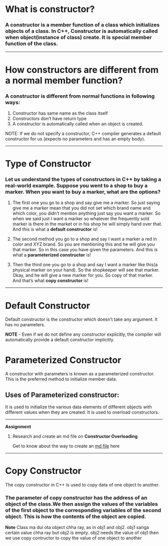 # What is constructor? 
### A constructor is a member function of a class which initializes objects of a class. In C++, Constructor is automatically called when object(instance of class) create. It is special member function of the class.

---


# How constructors are different from a normal member function?

### A constructor is different from normal functions in following ways: 

1. Constructor has same name as the class itself
2. Constructors don’t have return type
3. A constructor is automatically called when an object is created.

NOTE: If we do not specify a constructor, C++ compiler generates a default constructor for us (expects no parameters and has an empty body).

---

# Type of Constructor

### Let us understand the types of constructors in C++ by taking a real-world example. Suppose you went to a shop to buy a marker. When you want to buy a marker, what are the options? 


1. The first one you go to a shop and say give me a marker. So just saying give me a marker mean that you did not set which brand name and which color, you didn’t mention anything just say you want a marker. So when we said just I want a marker so whatever the frequently sold marker is there in the market or in his shop he will simply hand over that. And this is what a **default constructor** is! 


2. The second method you go to a shop and say I want a marker a red in color and XYZ brand. So you are mentioning this and he will give you that marker. So in this case you have given the parameters. And this is what a **parameterized constructor** is! 


3. Then the third one you go to a shop and say I want a marker like this(a physical marker on your hand). So the shopkeeper will see that marker. Okay, and he will give a new marker for you. So copy of that marker. And that’s what **copy constructor** is!

---

# Default Constructor

Default constructor is the constructor which doesn’t take any argument. It has no parameters.

**NOTE** - Even if we do not define any constructor explicitly, the compiler will automatically provide a default constructor implicitly.

# Parameterized Constructor

A constructor with parameters is known as a parameterized constructor. This is the preferred method to initialize member data.

## Uses of Parameterized constructor: 

It is used to initialize the various data elements of different objects with different values when they are created.
It is used to overload constructors.

---

**Assignment**

1. Research and create an md file on **Constructor Overloading**
    
    Get to know about the way to create an [md file](https://medium.com/@saumya.ranjan/how-to-write-a-readme-md-file-markdown-file-20cb7cbcd6f) here

---

# Copy Constructor

The copy constructor in C++ is used to copy data of one object to another.

### The parameter of copy constructor has the address of an object of the class.We then assign the values of the variables of the first object to the corresponding variables of the second object. This is how the contents of the object are copied.

**Note** Class ma dui ota object chha ray, as in obj1 and obj2. obj1 sanga certain value chha ray but obj2 is empty. obj2 needs the value of obj1 then we use copy contructor to copy the value of one object to another

